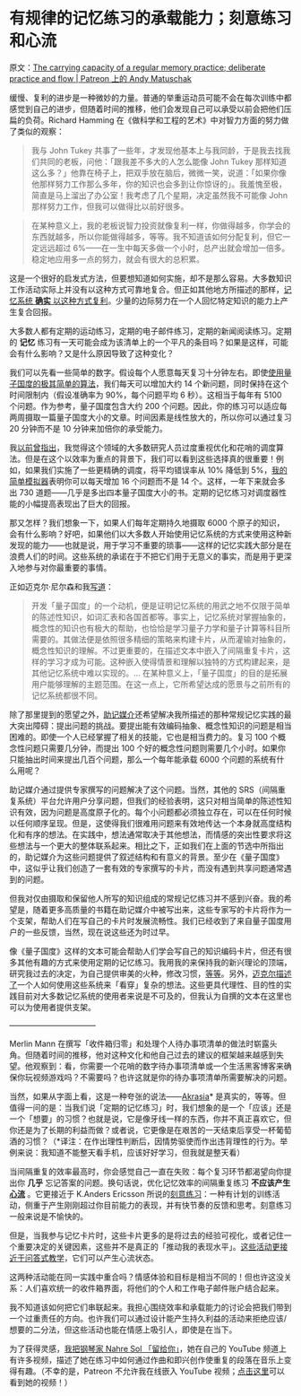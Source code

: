 # 有规律的记忆练习的承载能力；刻意练习和心流

原文：[The carrying capacity of a regular memory practice; deliberate practice and flow | Patreon 上的 Andy Matuschak](https://www.patreon.com/posts/carrying-of-and-42201887)

缓慢、复利的进步是一种微妙的力量。普通的举重运动员可能不会在每次训练中都感觉到自己的进步，但随着时间的推移，他们会发现自己可以承受以前会把他们压扁的负荷。Richard Hamming 在《做科学和工程的艺术》中对智力方面的努力做了类似的观察：

> 我与 John Tukey 共事了一些年，才发现他基本上与我同龄，于是我去找我们共同的老板，问他：「跟我差不多大的人怎么能像 John Tukey 那样知道这么多？」他靠在椅子上，把双手放在脑后，微微一笑，说道：「如果你像他那样努力工作那么多年，你的知识也会多到让你惊讶的」。我羞愧至极，简直是马上溜出了办公室！我考虑了几个星期，决定虽然我不可能像 John 那样努力工作，但我可以做得比以前好很多。

> 在某种意义上，我的老板说智力投资就像复利一样，你做得越多，你学会的东西就越多，所以你能做得越多，等等。我不知道该如何分配复利，但它一定远远超过 6%——在一生中每天多做一个小时，总产出就会增加一倍多。稳定地应用多一点的努力，就会有很大的总积累。

这是一个很好的启发式方法，但要想知道如何实施，却不是那么容易。大多数知识工作活动实际上并没有以这种方式可靠地复合。但正如其他地方所描述的那样，[记忆系统 **确实** 以这种方式复利](https://numinous.productions/ttft/#early-impact)。少量的边际努力在一个人回忆特定知识的能力上产生复合回报。

大多数人都有定期的运动练习，定期的电子邮件练习，定期的新闻阅读练习。定期的 **记忆** 练习有一天可能会成为该清单上的一个平凡的条目吗？如果是这样，可能会有什么影响？又是什么原因导致了这种变化？

我们可以先看一些简单的数字。假设每个人愿意每天复习十分钟左右。即使[使用量子国度的极其简单的算法](https://gist.github.com/andymatuschak/ac29317253b4b0f5e7c68357cfb755b2)，我们每天可以增加大约 14 个新问题，同时保持在这个时间限制内（假设准确率为 90%，每个问题平均 6 秒）。这相当于每年有 5100 个问题。作为参考，量子国度包含大约 200 个问题。因此，你的练习可以适应每两周摄取一篇量子国度大小的文章。时间因素是线性放大的，所以你可以通过复习 20 分钟而不是 10 分钟来加倍你的承受能力。

我[以前曾指出](https://www.patreon.com/posts/skip-exponential-40672377)，我觉得这个领域的大多数研究人员过度重视优化和花哨的调度算法。但是在这个以效率为重点的背景下，我们可以看到这些选择真的很重要！例如，如果我们实施了一些更精确的调度，将平均错误率从 10% 降低到 5%，[我的简单模拟器](https://gist.github.com/andymatuschak/ac29317253b4b0f5e7c68357cfb755b2)表明你可以每天增加 16 个问题而不是 14 个。这样，一年下来就会多出 730 道题——几乎是多出四本量子国度大小的书。定期的记忆练习对调度器性能的小幅提高表现出了巨大的回报。

那又怎样？我们想象一下，如果人们每年定期持久地摄取 6000 个原子的知识，会有什么影响？好吧，如果他们以大多数人开始使用记忆系统的方式来使用这种新发现的能力——也就是说，用于学习不重要的琐事——这样的记忆实践大部分是在浪费人们的时间。这些系统的承诺在于不把它们用于无意义的事实，而是用于更深入地参与对你最重要的事情。

正如迈克尔·尼尔森和我[写道](https://numinous.productions/ttft/#expanding-memory-system-scope)：

> 开发「量子国度」的一个动机，便是证明记忆系统的用武之地不仅限于简单的陈述性知识，如词汇表和各国首都等。事实上，记忆系统对掌握抽象的，概念性的知识也有极大的帮助，也恰恰是学习量子力学和量子计算等科目所需要的。其做法便是依照很多精细的策略来构建卡片，从而灌输对抽象的，概念性知识的理解。不过更重要的，在描述文本中嵌入了间隔重复卡片，这样的学习才成为可能。这种嵌入使得情景和理解以独特的方式构建起来，是其他记忆系统中难以实现的。… 在某种意义上，「量子国度」的目的是拓展用户能够理解的主题范围。在这一点上，它所希望达成的愿景与之前所有的记忆系统都很不同。

除了那里提到的愿望之外，[助记媒介](https://notes.andymatuschak.org/z4rRX3qwSSJRsEkdXKwH2shamgHNeRthrMLiF)还希望解决我所描述的那种常规记忆实践的最大突出障碍：提出问题的挑战。要提出能有效编码抽象、概念性知识的问题是相当困难的。即使一个人已经掌握了相关的技能，它也是相当费力的。复习 100 个概念性问题只需要几分钟，而提出 100 个好的概念性问题则需要几个小时。如果你只能抽出时间来提出几百个问题，那么一个每年能承载 6000 个问题的系统有什么用呢？

助记媒介通过提供专家撰写的问题解决了这个问题。当然，其他的 SRS（间隔重复系统）平台允许用户分享问题，但我们的经验表明，这只对相当简单的陈述性知识有效，因为问题是高度原子化的。每个小问题都必须独立存在，可以在任何时候以任何顺序呈现。但是，这使得我们很难用问题来有效地传达一个本身就高度结构化和有序的想法。在实践中，想法通常取决于其他想法，而情感的突出性要求将这些想法与一个更大的整体联系起来。相比之下，正如我们在上面的节选中所指出的，助记媒介为这些问题提供了叙述结构和有意义的背景。至少在《量子国度》中，这似乎让我们创造了一套有效的专家撰写的卡片，而没有遇到共享问题通常遇到的问题。

但我对仅由摄取和保留他人所写的知识组成的常规记忆练习并不感到兴奋。我的希望是，随着更多高质量的书籍在助记媒介中被写出来，这些专家写的卡片将作为一个支架，帮助人们在写自己的卡片时发展流畅性。我们已经收到了来自量子国度用户的一些反馈，当然，现在说这些还为时过早。

像《量子国度》这样的文本可能会帮助人们学会写自己的知识编码卡片，但还有很多其他有趣的方式来使用定期的记忆练习。我用我的来保持我的新兴理论的顶端，研究我过去的决定，为自己提供审美的火种，修改习惯，[等等](https://notes.andymatuschak.org/zrs5GnK6DEm1NcajMfqJ1n93PZwSHCEP9Drt)。另外，[迈克尔描述了](http://cognitivemedium.com/srs-mathematics)一个人如何使用这些系统来「看穿」复杂的想法。这些更具代理性、目的性的实践目前对大多数记忆系统的使用者来说是不可及的，但我认为自撰的文本在这里也可以为使用者提供支架。

———————————

Merlin Mann 在撰写「收件箱归零」和处理个人待办事项清单的做法时崭露头角。但随着时间的推移，他对这种文化和他自己过去的建议的框架越来越感到失望。他观察到：看，你需要一个花哨的数字待办事项清单或一个生活黑客博客来确保你玩视频游戏吗？不需要吗？也许这就是你的待办事项清单所需要解决的问题。

当然，如果从字面上看，这是一种夸张的说法——[Akrasia](https://en.wikipedia.org/wiki/Akrasia)\* 是真实的，等等。但值得一问的是：当我们说「定期的记忆练习」时，我们想象的是一个「应该」还是一个「想要」的习惯？也就是说，它是像牙线一样的东西，你并不真正喜欢它，但你还是为了长期的利益而做？或者说，它更像是在艰苦的一天结束后享受一杯葡萄酒的习惯？（\*译注：在作出理性判断后，因情势驱使而作出违背理性的行为。举例来说：我知道不能整天看手机，应该好好学习，但我就是整天看）

当间隔重复的效率最高时，你会感觉自己一直在失败：每个复习环节都渴望向你提出你 **几乎** 忘记答案的问题。换句话说，优化记忆效率的间隔重复练习 **不应该产生[心流](https://en.wikipedia.org/wiki/Flow_(psychology))** 。它更接近于 K.Anders Ericsson 所说的[刻意练习](https://en.wikipedia.org/wiki/Practice_(learning_method)#Deliberate_practice)：一种有计划的训练活动，侧重于产生刚刚超过你目前能力的表现，并有快节奏的反馈和思考。刻意练习一般来说是不愉快的。

但是，当我参与记忆卡片时，这些卡片更多的是将过去的经验可视化，或者记住一个重要决定的关键因素，这些并不是真正的「推动我的表现水平」。[这些活动更接近于问答式教学](https://notes.andymatuschak.org/z39D31syJUE1gtNTREogSZiG6LDSuwygN5NDt)，它们可以产生心流状态。

这两种活动能在同一实践中重合吗？情感体验和目标是相当不同的！但也许这没关系：人们喜欢统一的收件箱界面，将他们的个人和工作电子邮件账户结合起来。

我不知道该如何把它们串联起来。我担心围绕效率和承载能力的讨论会把我们带到一个过重责任的方向。也许我们可以通过设计能产生持久利益的活动来拒绝应该/想要的二分法，但这些活动也能在情感上吸引人，即使是在当下。

为了获得灵感，[我把钢琴家 Nahre Sol 「留给你」](https://www.youtube.com/watch?v=JUMdlbVJ8KQ)，她在自己的 YouTube 频道上有许多视频，描述了她在练习中如何通过作曲和即兴创作使重复的段落在音乐上变得有趣。（不幸的是，Patreon 不允许我在线嵌入 YouTube 视频；[点击这里](https://www.youtube.com/watch?v=JUMdlbVJ8KQ)可以看到她的视频！）